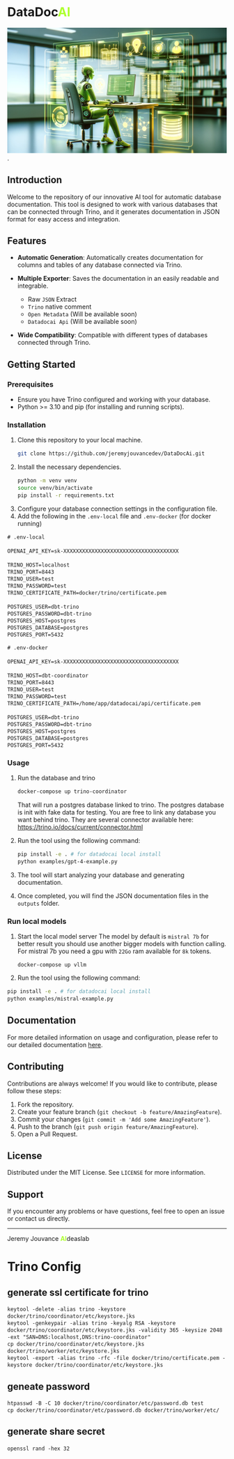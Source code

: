 
<h1>DataDoc<b style="color: greenyellow">AI</b></h1>  

![Texte alternatif](/assets/datadocai.png "datadocai").

## Introduction

Welcome to the repository of our innovative AI tool for automatic database documentation. This tool is designed to work with various databases that can be connected through Trino, and it generates documentation in JSON format for easy access and integration.


## Features

- **Automatic Generation**: Automatically creates documentation for columns and tables of any database connected via Trino.
- **Multiple Exporter**: Saves the documentation in an easily readable and integrable.
  - Raw `JSON` Extract
  - `Trino` native comment
  - `Open Metadata` (Will be available soon)
  - `Datadocai Api` (Will be available soon)

- **Wide Compatibility**: Compatible with different types of databases connected through Trino.

## Getting Started

### Prerequisites

- Ensure you have Trino configured and working with your database.
- Python >= 3.10 and pip (for installing and running scripts).

### Installation

1. Clone this repository to your local machine.
   ```bash
   git clone https://github.com/jeremyjouvancedev/DataDocAi.git
   ```
2. Install the necessary dependencies.
   ```bash 
   python -m venv venv
   source venv/bin/activate
   pip install -r requirements.txt
   ```
3. Configure your database connection settings in the configuration file.
4. Add the following in the `.env-local` file and `.env-docker` (for docker running)

```text
# .env-local

OPENAI_API_KEY=sk-XXXXXXXXXXXXXXXXXXXXXXXXXXXXXXXXXXXXX

TRINO_HOST=localhost
TRINO_PORT=8443
TRINO_USER=test
TRINO_PASSWORD=test
TRINO_CERTIFICATE_PATH=docker/trino/certificate.pem

POSTGRES_USER=dbt-trino
POSTGRES_PASSWORD=dbt-trino
POSTGRES_HOST=postgres
POSTGRES_DATABASE=postgres
POSTGRES_PORT=5432
```

```text
# .env-docker

OPENAI_API_KEY=sk-XXXXXXXXXXXXXXXXXXXXXXXXXXXXXXXXXXXXX

TRINO_HOST=dbt-coordinator
TRINO_PORT=8443
TRINO_USER=test
TRINO_PASSWORD=test
TRINO_CERTIFICATE_PATH=/home/app/datadocai/api/certificate.pem

POSTGRES_USER=dbt-trino
POSTGRES_PASSWORD=dbt-trino
POSTGRES_HOST=postgres
POSTGRES_DATABASE=postgres
POSTGRES_PORT=5432
```


### Usage

1. Run the database and trino
   ```bash
   docker-compose up trino-coordinator
   ```

   That will run a postgres database linked to trino. The postgres database is init with fake data for testing. You are free to link any database you want behind trino.
   They are several connector available here: https://trino.io/docs/current/connector.html

2. Run the tool using the following command:
   ```bash
   pip install -e . # for datadocai local install
   python examples/gpt-4-example.py
   ```
3. The tool will start analyzing your database and generating documentation.
4. Once completed, you will find the JSON documentation files in the `outputs` folder.

### Run local models

1. Start the local model server
   The model by default is `mistral 7b` for better result you should use another bigger models with function calling.
   For mistral 7b you need a gpu with `22Go` ram available for `8k` tokens.
   ```
   docker-compose up vllm
   ```
2.  Run the tool using the following command:
   ```bash
   pip install -e . # for datadocai local install
   python examples/mistral-example.py
   ```

## Documentation

For more detailed information on usage and configuration, please refer to our detailed documentation [here](documentation/documentation.md).

## Contributing

Contributions are always welcome! If you would like to contribute, please follow these steps:

1. Fork the repository.
2. Create your feature branch (`git checkout -b feature/AmazingFeature`).
3. Commit your changes (`git commit -m 'Add some AmazingFeature'`).
4. Push to the branch (`git push origin feature/AmazingFeature`).
5. Open a Pull Request.

## License

Distributed under the MIT License. See `LICENSE` for more information.

## Support

If you encounter any problems or have questions, feel free to open an issue or contact us directly.

---
<p>Jeremy Jouvance <b style="color: greenyellow">AI</b>deaslab</p>


# Trino Config
## generate ssl certificate for trino

```shell
keytool -delete -alias trino -keystore docker/trino/coordinator/etc/keystore.jks
keytool -genkeypair -alias trino -keyalg RSA -keystore docker/trino/coordinator/etc/keystore.jks -validity 365 -keysize 2048 -ext "SAN=DNS:localhost,DNS:trino-coordinator"
cp docker/trino/coordinator/etc/keystore.jks docker/trino/worker/etc/keystore.jks
keytool -export -alias trino -rfc -file docker/trino/certificate.pem -keystore docker/trino/coordinator/etc/keystore.jks
```

## geneate password
```shell
htpasswd -B -C 10 docker/trino/coordinator/etc/password.db test
cp docker/trino/coordinator/etc/password.db docker/trino/worker/etc/
```

## generate share secret
```shell
openssl rand -hex 32
```
